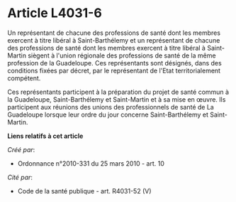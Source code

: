 # Article L4031-6

Un représentant de chacune des professions de santé dont les membres exercent à titre libéral à Saint-Barthélemy et un
représentant de chacune des professions de santé dont les membres exercent à titre libéral à Saint-Martin siègent à l'union
régionale des professions de santé de la même profession de la Guadeloupe. Ces représentants sont désignés, dans des
conditions fixées par décret, par le représentant de l'Etat territorialement compétent. 

Ces représentants participent à la préparation du projet de santé commun à la Guadeloupe, Saint-Barthélemy et Saint-Martin et
à sa mise en œuvre. Ils participent aux réunions des unions des professionnels de santé de La Guadeloupe lorsque leur ordre
du jour concerne Saint-Barthélemy et Saint-Martin.

**Liens relatifs à cet article**

_Créé par_:

  - Ordonnance n°2010-331 du 25 mars 2010 - art. 10

_Cité par_:

  - Code de la santé publique - art. R4031-52 (V)
